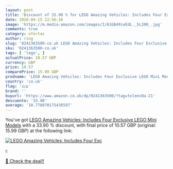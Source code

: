 ```yaml
---
layout: post
title: 'Discount of 33.90 % for LEGO Amazing Vehicles: Includes Four Exc'
date: 2020-04-15 22:56:16
image: 'https://m.media-amazon.com/images/I/61GB49ieEdL._SL200_.jpg'
comments: true
category: ofertas
author: ring
slug: '0241363500-co.uk LEGO Amazing Vehicles: Includes Four Exclusive LEGO...'
sku: '0241363500-co.uk'
tags: [ 'lego', ]
actualPrice: 10.57 GBP
currency: GBP
price: 10.57
comparePrice: 15.99 GBP
prodname: 'LEGO Amazing Vehicles: Includes Four Exclusive LEGO Mini Models'
country: 'co.uk'
flag: '🇬🇧'
brand: ''
buyurl: 'https://www.amazon.co.uk/dp/0241363500/?tag=tolees0a-21'
descuento: '33.90'
average: '10.778070175438597'
---
```


You've got [LEGO Amazing Vehicles: Includes Four Exclusive LEGO Mini Models](https://www.amazon.co.uk/dp/0241363500/?tag=tolees0a-21) with a  33.90 % discount, with final price of 10.57 GBP (original: 15.99 GBP) at the following link:

[![LEGO Amazing Vehicles: Includes Four Exc](https://m.media-amazon.com/images/I/61GB49ieEdL._SL200_.jpg)](https://www.amazon.co.uk/dp/0241363500/?tag=tolees0a-21)

ℹ️:


[🛒 Check the deal!!](https://www.amazon.co.uk/dp/0241363500/?tag=tolees0a-21)
